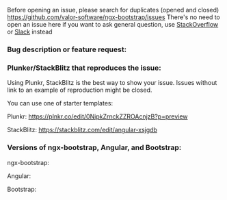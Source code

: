 Before opening an issue, please search for duplicates (opened and closed)
https://github.com/valor-software/ngx-bootstrap/issues
There's no need to open an issue here if you want to ask general question, use [StackOverflow](https://stackoverflow.com/questions/tagged/ngx-bootstrap) or [Slack](https://ngx-slack.herokuapp.com/) instead

### Bug description or feature request:

### Plunker/StackBlitz that reproduces the issue:
Using Plunkr, StackBlitz is the best way to show your issue. Issues without link to an example of reproduction might be closed.

You can use one of starter templates:

Plunkr: https://plnkr.co/edit/0NipkZrnckZZROAcnjzB?p=preview

StackBlitz: https://stackblitz.com/edit/angular-xsjgdb


### Versions of ngx-bootstrap, Angular, and Bootstrap:

ngx-bootstrap:

Angular:

Bootstrap:
